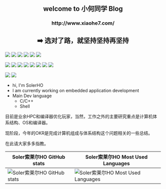 <h2 align="center"> welcome to 小何同学 Blog </h2>

<h3 align="center"> http://www.xiaohe7.com/ </h3>

<h2 align="center"> ➡️ 选对了路，就坚持坚持再坚持</h2>


[![](https://img.shields.io/badge/Windows-10-2376bc?style=flat-square&logo=windows&logoColor=ffffff)](https://www.microsoft.com/windows/get-windows-10)
[![](https://img.shields.io/badge/Linux-Ubuntu-2376bc?style=flat-square&logo=ubuntu&logoColor=ffffff)](https://ubuntu.com/)
[![](https://img.shields.io/badge/Linux-Centos-2376bc?style=flat-square&logo=centos&logoColor=ffffff)](https://www.centos.org/)
[![](https://img.shields.io/badge/MacOS-BigSur-2376bc?style=flat-square&logo=apple&logoColor=ffffff)](https://www.apple.com/)
[![](https://img.shields.io/badge/IDE-Visual%20Studio%20Code-blue?style=flat-square&logo=visual-studio-code&logoColor=ffffff)](https://code.visualstudio.com/)
[![](https://img.shields.io/badge/IDE-Clion-blue?style=flat-square&logo=jetbrains&logoColor=ffffff)](https://www.jetbrains.com/clion/)

[![](https://img.shields.io/badge/-C++-269539?style=flat-square&logo=c%2B%2B&logoColor=ffffff)](https://www.cplusplus.com/)
[![](https://img.shields.io/badge/-Python-3776AB?style=flat-square&logo=python&logoColor=ffffff)](https://www.python.org/)
[![](https://img.shields.io/badge/Shell-f05032?style=flat-square&logo=powershell&logoColor=ffffff)](https://www.shell.com/)
[![](https://img.shields.io/badge/-Docker-2496ED?style=flat-square&logo=docker&logoColor=ffffff)](https://www.docker.com/)
[![](https://img.shields.io/badge/-MySQL-003545?style=flat-square&logo=mysql&logoColor=white)](https://www.mysql.com/)
[![](https://img.shields.io/badge/-Git-f05032?style=flat-square&logo=git&logoColor=white)](https://git-scm.com/)
[![](https://img.shields.io/badge/Linux-Vim-blue?style=flat-square&logo=vim&logoColor=ffffff)](https://www.vim.org/)
[![](https://img.shields.io/badge/-Markdown-003545?style=flat-square&logo=markdown&logoColor=white)](https://daringfireball.net/projects/markdown/)

[![](https://img.shields.io/badge/-Tensorflow-fcc624?style=flat-square&logo=tensorflow&logoColor=white)](https://www.tensorflow.org/)
[![](https://img.shields.io/badge/-PyTorch-269539?style=flat-square&logo=pytorch&logoColor=white)](https://pytorch.org/)

- hi, I'm SolerHO
- I am currently working on embedded application development
- Main Dev language
  - C/C++
  - Shell

目前是业余HPC和编译器优化玩家，当然，工作之外的主要研究重点是计算机体系结构、OS和编译器。

现阶段，今年的OKR是完成计算机组成与体系结构这个问题相关的一些总结。

在此请大家多多指教。


|Soler索莱尔HO GitHub stats|Soler索莱尔HO Most Used Languages|
|--|--|
|![Soler索莱尔HO GitHub stats](https://github-readme-stats.vercel.app/api?username=SolerHo&theme=radical&show_icons=true)  |![Soler索莱尔HO Most Used Languages](https://github-readme-stats.vercel.app/api/top-langs/?username=SolerHo&hide_title=false&hide_border=true&layout=compact&langs_count=6&text_color=000&icon_color=fff&bg_color=0,52fa5a,4dfcff,c64dff&theme=graywhite)|



